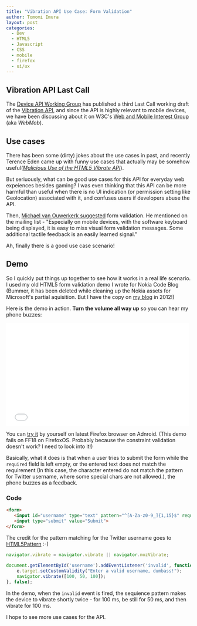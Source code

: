 ```yaml
---
title: "Vibration API Use Case: Form Validation"	
author: Tomomi Imura
layout: post
categories:
  - Dev
  - HTML5
  - Javascript
  - CSS
  - mobile
  - firefox
  - ui/ux
---
```


## Vibration API Last Call

The [Device API Working Group][1] has published a third Last Call working draft of the [Vibration API][2], and since the API is highly relevant to mobile devices, we have been discussing about it on W3C's [Web and Mobile Interest Group][3] (aka *WebMob*).

## Use cases

There has been some (dirty) jokes about the use cases in past, and recently Terence Eden came up with funny use cases that actually may be somehow useful([*Malicious Use of the HTML5 Vibrate API*][4]).

But seriuously, what can be good use cases for this API for everyday web expeiences besides gaming? 
I was even thinking that this API can be more harmful than useful when there is no UI indication (or permission setting like Geolocation) associated with it, and confuses users if developers abuse the API.

Then, [Michael van Ouwerkerk suggested][mailinglist] form validation. He mentioned on the mailing list - "Especially on mobile devices, with the software keyboard being displayed, it is easy to miss visual form validation messages. Some additional tactile feedback is an easily learned signal."

Ah, finally there is a good use case scenario!


## Demo

So I quickly put things up together to see how it works in a real life scenario. I used my old HTML5 form validation demo I wrote for Nokia Code Blog (Bummer, it has been deleted while cleaning up the Nokia assets for Microsoft's partial aquisition. But I have the copy on [my blog][5] in 2012!)

Here is the demo in action. **Turn the volume all way up** so you can hear my phone buzzes:

<iframe src="//player.vimeo.com/video/86735842" width="500" height="280" frameborder="0" webkitallowfullscreen mozallowfullscreen allowfullscreen></iframe>

You can [try it][6] by yourself on latest Firefox browser on Adnroid. (This demo fails on FF18 on FirefoxOS. Probably because the constraint validation doesn't work? I need to look into it!)

Basically, what it does is that when a user tries to submit the form while the `required` field is left empty, or the entered text does not match the requirement (In this case, the character entered do not match the pattern for Twitter username, where some special chars are not allowed.), the phone buzzes as a feedback.

### Code

```html
<form>    
   <input id="username" type="text" pattern="^[A-Za-z0-9_]{1,15}$" required> 
   <input type="submit" value="Submit"> 
</form> 
```

The credit for the pattern matching for the Twitter username goes to [HTML5Pattern][7] :-)

```javascript
navigator.vibrate = navigator.vibrate || navigator.mozVibrate;
	
document.getElementById('username').addEventListener('invalid', function(e) {
    e.target.setCustomValidity("Enter a valid username, dumbass!");
    navigator.vibrate([100, 50, 100]);
}, false);
```

In the demo, when the `invalid` event is fired, the sequience pattern makes the device to vibrate shortly twice - for 100 ms, be still for 50 ms, and then vibrate for 100 ms.


I hope to see more use cases for the API.


[1]: http://www.w3.org/2009/dap/
[2]: http://www.w3.org/TR/2014/WD-vibration-20140211/
[3]: http://www.w3.org/Mobile/IG/
[4]: http://shkspr.mobi/blog/2014/01/malicious-use-of-the-html5-vibrate-api/
[5]: http://girliemac.com/blog/2012/11/21/html5-form-validation/
[6]: https://dl.dropboxusercontent.com/u/1330446/demo/vibration.html
[7]: http://html5pattern.com
[mailinglist]: http://lists.w3.org/Archives/Public/public-web-mobile/2014Feb/0022.html
